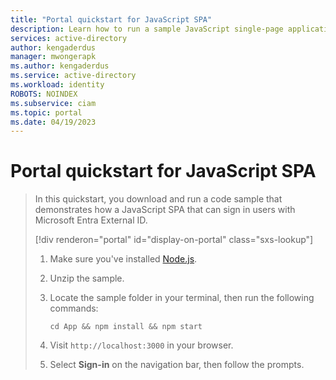 ```yaml
---
title: "Portal quickstart for JavaScript SPA" 
description: Learn how to run a sample JavaScript single-page application to sign in users 
services: active-directory 
author: kengaderdus 
manager: mwongerapk 
ms.author: kengaderdus 
ms.service: active-directory 
ms.workload: identity 
ROBOTS: NOINDEX 
ms.subservice: ciam 
ms.topic: portal 
ms.date: 04/19/2023 
---
```

# Portal quickstart for JavaScript SPA

> In this quickstart, you download and run a code sample that demonstrates how a JavaScript SPA that can sign in users with Microsoft Entra External ID.
>
> [!div renderon="portal" id="display-on-portal" class="sxs-lookup"]
>
> 1. Make sure you've installed [Node.js](https://nodejs.org/download/).
> 1. Unzip the sample.
> 1. Locate the sample folder in your terminal, then run the following commands:
>
>    ```console
>    cd App && npm install && npm start
>    ```
>
> 1. Visit `http://localhost:3000` in your browser.
> 1. Select **Sign-in** on the navigation bar, then follow the prompts.
>